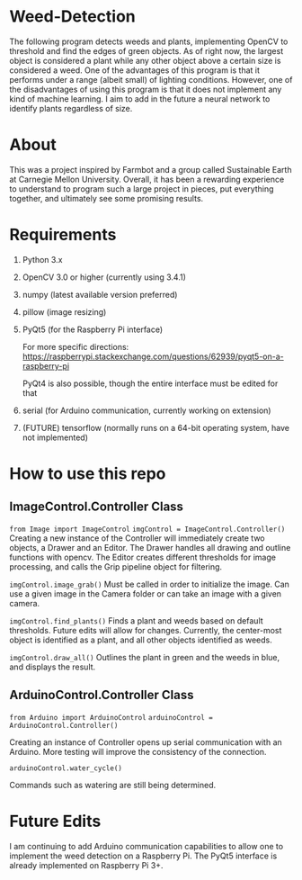 # Weed-Detection

The following program detects weeds and plants, implementing OpenCV 
to threshold and find the edges of green objects. As of right now, 
the largest object is considered a plant while any other object above 
a certain size is considered a weed. One of the advantages of this 
program is that it performs under a range (albeit small) of lighting 
conditions. However, one of the disadvantages of using this program is 
that it does not implement any kind of machine learning. I aim to add 
in the future a neural network to identify plants regardless of size.

# About

This was a project inspired by Farmbot and a group called Sustainable Earth 
at Carnegie Mellon University. Overall, it has been a rewarding experience 
to understand to program such a large project in pieces, put everything 
together, and ultimately see some promising results.

# Requirements

1. Python 3.x
2. OpenCV 3.0 or higher (currently using 3.4.1)
3. numpy (latest available version preferred)
4. pillow (image resizing)
5. PyQt5 (for the Raspberry Pi interface)

    For more specific directions: https://raspberrypi.stackexchange.com/questions/62939/pyqt5-on-a-raspberry-pi
    
    PyQt4 is also possible, though the entire interface must be edited for that
    
6. serial (for Arduino communication, currently working on extension)
7. (FUTURE) tensorflow (normally runs on a 64-bit operating system, have not implemented)

# How to use this repo

## ImageControl.Controller Class

```from Image import ImageControl```
```imgControl = ImageControl.Controller()```
Creating a new instance of the Controller will immediately create two objects, 
a Drawer and an Editor. The Drawer handles all drawing and outline 
functions with opencv. The Editor creates different thresholds for image 
processing, and calls the Grip pipeline object for filtering.

```imgControl.image_grab()```
Must be called in order to initialize the image. Can use a given image in the Camera
folder or can take an image with a given camera.

```imgControl.find_plants()```
Finds a plant and weeds based on default thresholds. Future edits will allow for 
changes. Currently, the center-most object is identified as a plant, and all other 
objects identified as weeds. 

```imgControl.draw_all()```
Outlines the plant in green and the weeds in blue, and displays the result.

## ArduinoControl.Controller Class

```from Arduino import ArduinoControl```
```arduinoControl = ArduinoControl.Controller()```

Creating an instance of Controller opens up serial communication with an Arduino.
More testing will improve the consistency of the connection.

```arduinoControl.water_cycle()```

Commands such as watering are still being determined.

# Future Edits
I am continuing to add Arduino communication capabilities to allow one to implement 
the weed detection on a Raspberry Pi. The PyQt5 interface is already implemented on 
Raspberry Pi 3+.
